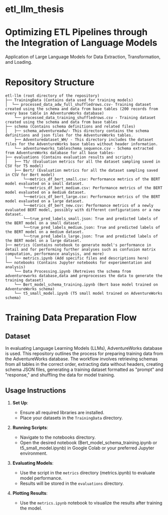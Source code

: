 # etl_llm_thesis
# Optimizing ETL Pipelines through the Integration of Language Models
Application of Large Language Models for Data Extraction, Transformation, and Loading.

# Repository Structure
```
etl-llm (root directory of the repository)
├── TrainingData (Contains data used for training models)
│  └── processed_data_adw_full_shuffledrows.csv- Training dataset created using the schema and data from base tables (200 records from every base table in AdventureWorks database)
    └── processed_data_training_shuffledrows.csv - Training dataset created using the schema and data from base tables 
├── schema (Contains schema definitions and related files)
│   ├── schema_adventureadw/- This directory contains the schema definitions and json files for the AdventureWorks tables.
    ├── Adventuredataset_WH/ - This directory includes the dataset files for the AdventureWorks base tables without header information.
    └── adventureworks_tableschema_sequence.csv - Schema extracted from AdventureWorks database for all base tables-
├── evaluations (Contains evaluation results and scripts)
│   ├── T5/ (Evaluation metrics for all the dataset sampling saved in CSV for T5 model)
    ├── Bert/ (Evaluation metrics for all the dataset sampling saved in CSV for Bert model)
        └──metrics_df_bert_small.csv: Performance metrics of the BERT model evaluated on a small dataset.
        └──metrics_df_bert_medium.csv: Performance metrics of the BERT model evaluated on a medium dataset.
        └──metrics_df_bert_large.csv: Performance metrics of the BERT model evaluated on a large dataset.
        └──metrics_df_bert_new.csv: Performance metrics of a newly evaluated BERT model, possibly with different configurations or a new dataset.
        └──true_pred_labels_small.json: True and predicted labels of the BERT model on a small dataset.
        └──true_pred_labels_medium.json: True and predicted labels of the BERT model on a medium dataset.
        └──true_pred_labels_large.json: True and predicted labels of the BERT model on a large dataset.
├── metrics (Contains notebook to generate model's performance in detail and for performing further analyses such as confusion matrix computation, performance analysis, and more)
│   └── metrics.ipynb (Add specific files and descriptions here)
└── notebooks (Contains Jupyter notebooks for experimentation and analysis)
    └── Data Processing.ipynb (Retreives the schema from adventureworks database,data amd preprocesses the data to generate the training dataset)
    └── Bert_model_schema_training.ipynb (Bert base model trained on AdventureWorks schema)
    └── t5_small_model.ipynb (T5 small model trained on AdventureWorks schema)
```


# Training Data Preparation Flow
## Dataset
In evaluating Language Learning Models (LLMs), AdventureWorks database is used. This repository outlines the process for preparing training data from the AdventureWorks database. The workflow involves retrieving schemas from all tables in the correct order, extracting data without headers, creating schema JSON files, generating a training dataset formatted as "prompt" and "response," and shuffling the data for model training. 

## Usage Instructions

1. **Set Up**:
   - Ensure all required libraries are installed.
   - Place your datasets in the `TrainingData` directory.

2. **Running Scripts**:
   - Navigate to the notebooks directory.
   - Open the desired notebook (Bert_model_schema_training.ipynb or t5_small_model.ipynb) in Google Colab or your preferred Jupyter environment.  

3. **Evaluating Models**:
   - Use the script in the `metrics` directory (metrics.ipynb) to evaluate model performance.
   - Results will be stored in the `evaluations` directory.

4. **Plotting Results**:
   - Use the `metrics.ipynb` notebook to visualize the results after training the model.


